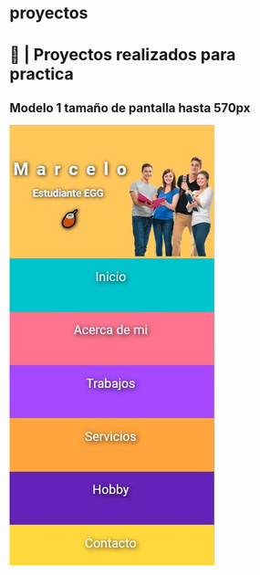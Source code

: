 # proyectos
# 💼 | Proyectos realizados para practica
## Modelo 1 tamaño de pantalla hasta 570px

![ALT + Modelo 570px](modelo_01/img/modelo_570px.JPG)
